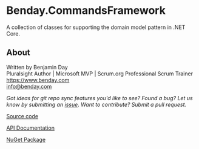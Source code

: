 # Benday.CommandsFramework

A collection of classes for supporting the domain model pattern in .NET Core.

## About

Written by Benjamin Day  
Pluralsight Author | Microsoft MVP | Scrum.org Professional Scrum Trainer  
https://www.benday.com  
info@benday.com 

*Got ideas for git repo sync features you'd like to see? Found a bug? 
Let us know by submitting an [issue](https://github.com/benday-inc/Benday.CommandsFramework/issues)*. *Want to contribute? Submit a pull request.*

[Source code](https://github.com/benday-inc/Benday.CommandsFramework)

[API Documentation](api/Benday.CommandsFramework.yml)

[NuGet Package](https://www.nuget.org/packages/Benday.CommandsFramework/)

